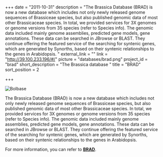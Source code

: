 +++
date = "2011-10-31"
description = "The Brassica Database (BRAD) is now a new database which includes not only newly released genome sequences of Brassiceae species, but also published genomic data of most other Brassicaceae species. In total, we provided services for 3X genomes or genome versions from 35 species (refer to Species info). The genomic data included mainly genome assemblies, predicted gene models, gene annotations. These data can be searched in JBrowse or BLAST. They continue offering the featured service of the searching for syntenic genes, which are generated by Synorths, based on their syntenic relationships to the genes in Arabidopsis. "
external_link = ""
link = "http://39.100.233.196/#/"
picture = "databases/brad.png"
project_id = "brad"
short_description = "The Brassica database "
title = "BRAD"
sort_position = 2

+++

![Bolbase](/img/databases/brad.png)

The Brassica Database (BRAD) is now a new database which includes not only newly released genome sequences of Brassiceae species, but also published genomic data of most other Brassicaceae species. In total, we provided services for 3X genomes or genome versions from 35 species (refer to Species info). The genomic data included mainly genome assemblies, predicted gene models, gene annotations. These data can be searched in JBrowse or BLAST. They continue offering the featured service of the searching for syntenic genes, which are generated by Synorths, based on their syntenic relationships to the genes in Arabidopsis. 

For more information, you can refer to **[BRAD](http://39.100.233.196/#/)**.

